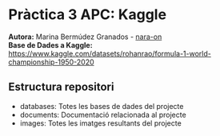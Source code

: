 # Pràctica 3 APC: Kaggle

<b>Autora:</b> Marina Bermúdez Granados - <a href="https://github.com/nara-on">nara-on</a> <br />
<b>Base de Dades a Kaggle:</b> https://www.kaggle.com/datasets/rohanrao/formula-1-world-championship-1950-2020
<br >

## Estructura repositori

* databases: Totes les bases de dades del projecte
* documents: Documentació relacionada al projecte
* images: Totes les imatges resultants del projecte
